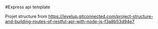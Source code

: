 #Express api template

Projet structure from https://levelup.gitconnected.com/project-structure-and-building-routes-of-restful-api-with-node-js-f3a8b53d94e7
